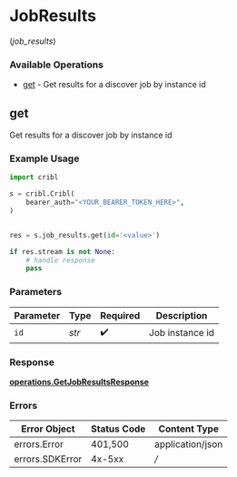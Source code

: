 # JobResults
(*job_results*)

### Available Operations

* [get](#get) - Get results for a discover job by instance id

## get

Get results for a discover job by instance id

### Example Usage

```python
import cribl

s = cribl.Cribl(
    bearer_auth="<YOUR_BEARER_TOKEN_HERE>",
)


res = s.job_results.get(id='<value>')

if res.stream is not None:
    # handle response
    pass

```

### Parameters

| Parameter          | Type               | Required           | Description        |
| ------------------ | ------------------ | ------------------ | ------------------ |
| `id`               | *str*              | :heavy_check_mark: | Job instance id    |


### Response

**[operations.GetJobResultsResponse](../../models/operations/getjobresultsresponse.md)**
### Errors

| Error Object     | Status Code      | Content Type     |
| ---------------- | ---------------- | ---------------- |
| errors.Error     | 401,500          | application/json |
| errors.SDKError  | 4x-5xx           | */*              |
